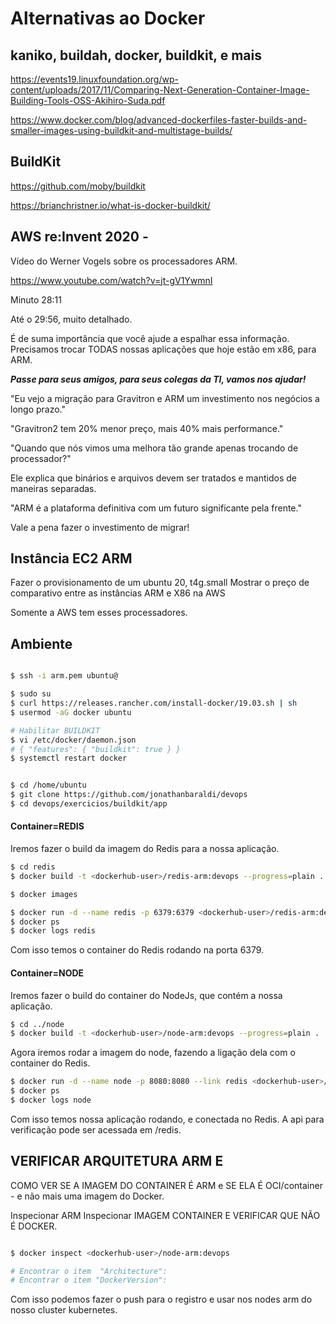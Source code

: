

# Alternativas ao Docker

## kaniko, buildah, docker, buildkit, e mais

https://events19.linuxfoundation.org/wp-content/uploads/2017/11/Comparing-Next-Generation-Container-Image-Building-Tools-OSS-Akihiro-Suda.pdf

https://www.docker.com/blog/advanced-dockerfiles-faster-builds-and-smaller-images-using-buildkit-and-multistage-builds/

## BuildKit

https://github.com/moby/buildkit

https://brianchristner.io/what-is-docker-buildkit/


## AWS re:Invent 2020 - 

Vídeo do Werner Vogels sobre os processadores ARM.

https://www.youtube.com/watch?v=jt-gV1YwmnI

Minuto 28:11

Até o 29:56, muito detalhado. 

É de suma importância que você ajude a espalhar essa informação. 
Precisamos trocar TODAS nossas aplicações que hoje estão em x86, para ARM.

***Passe para seus amigos, para seus colegas da TI, vamos nos ajudar!***

"Eu vejo a migração para Gravitron e ARM um investimento nos negócios a longo prazo."

"Gravitron2 tem 20% menor preço, mais 40% mais performance."

"Quando que nós vimos uma melhora tão grande apenas trocando de processador?"

Ele explica que binários e arquivos devem ser tratados e mantidos de maneiras separadas.

"ARM é a plataforma definitiva com um futuro significante pela frente."

Vale a pena fazer o investimento de migrar!


## Instância EC2 ARM

Fazer o provisionamento de um ubuntu 20, t4g.small
Mostrar o preço de comparativo entre as instâncias ARM e X86 na AWS

Somente a AWS tem esses processadores.

## Ambiente

```sh

$ ssh -i arm.pem ubuntu@

$ sudo su
$ curl https://releases.rancher.com/install-docker/19.03.sh | sh
$ usermod -aG docker ubuntu

# Habilitar BUILDKIT 
$ vi /etc/docker/daemon.json
# { "features": { "buildkit": true } }
$ systemctl restart docker


$ cd /home/ubuntu
$ git clone https://github.com/jonathanbaraldi/devops
$ cd devops/exercicios/buildkit/app

```


#### Container=REDIS
Iremos fazer o build da imagem do Redis para a nossa aplicação.
```sh
$ cd redis
$ docker build -t <dockerhub-user>/redis-arm:devops --progress=plain .

$ docker images   

$ docker run -d --name redis -p 6379:6379 <dockerhub-user>/redis-arm:devops
$ docker ps
$ docker logs redis
```
Com isso temos o container do Redis rodando na porta 6379.


#### Container=NODE
Iremos fazer o build do container do NodeJs, que contém a nossa aplicação.
```sh
$ cd ../node
$ docker build -t <dockerhub-user>/node-arm:devops --progress=plain .
```
Agora iremos rodar a imagem do node, fazendo a ligação dela com o container do Redis.
```sh
$ docker run -d --name node -p 8080:8080 --link redis <dockerhub-user>/node-arm:devops
$ docker ps 
$ docker logs node
```
Com isso temos nossa aplicação rodando, e conectada no Redis. A api para verificação pode ser acessada em /redis.




## VERIFICAR ARQUITETURA ARM E 

COMO VER SE A IMAGEM DO CONTAINER É ARM e SE ELA É OCI/container - e não mais uma imagem do Docker.

Inspecionar ARM
Inspecionar IMAGEM CONTAINER E VERIFICAR QUE NÃO É DOCKER.

```sh

$ docker inspect <dockerhub-user>/node-arm:devops

# Encontrar o item  "Architecture": 
# Encontrar o item "DockerVersion": 

```


Com isso podemos fazer o push para o registro e usar nos nodes arm do nosso cluster kubernetes.
